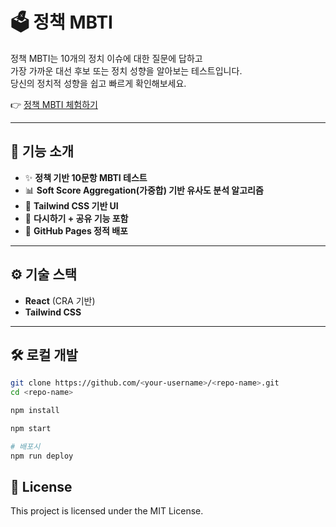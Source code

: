 # 🗳️ 정책 MBTI

정책 MBTI는 10개의 정치 이슈에 대한 질문에 답하고  
가장 가까운 대선 후보 또는 정치 성향을 알아보는 테스트입니다.  
당신의 정치적 성향을 쉽고 빠르게 확인해보세요.

👉 [정책 MBTI 체험하기](https://wlgns410.github.io/policy-mbti)

---

## 📌 기능 소개

- ✨ **정책 기반 10문항 MBTI 테스트**
- 📊 **Soft Score Aggregation(가중합) 기반 유사도 분석 알고리즘**
- 🎨 **Tailwind CSS 기반 UI**
- 📱 **다시하기 + 공유 기능 포함**
- 🚀 **GitHub Pages 정적 배포**

---

## ⚙️ 기술 스택

- **React** (CRA 기반)
- **Tailwind CSS**

---

## 🛠️ 로컬 개발

```bash
git clone https://github.com/<your-username>/<repo-name>.git
cd <repo-name>

npm install

npm start

# 배포시
npm run deploy
```

## 📝 License

This project is licensed under the MIT License.
